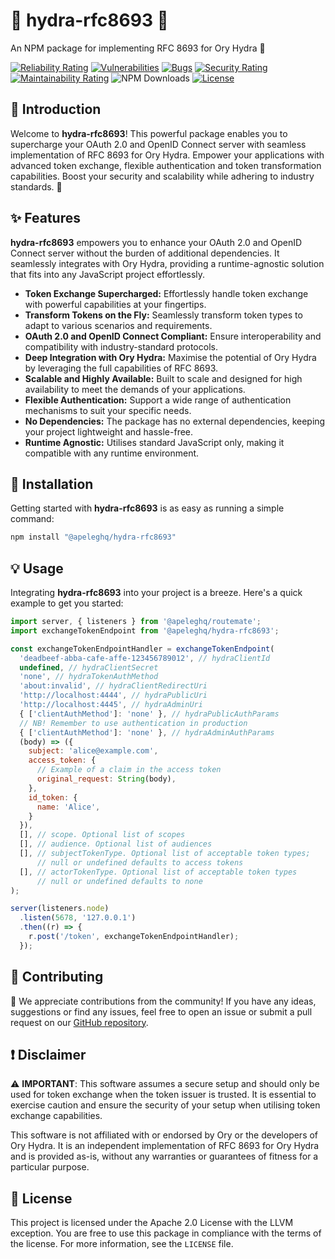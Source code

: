 # 🐉 hydra-rfc8693 📜

An NPM package for implementing RFC 8693 for Ory Hydra 🚀

 [![Reliability Rating](https://sonarcloud.io/api/project_badges/measure?project=Exact-Realty_hydra-rfc8693&metric=reliability_rating)](https://sonarcloud.io/summary/new_code?id=Exact-Realty_hydra-rfc8693)
 [![Vulnerabilities](https://sonarcloud.io/api/project_badges/measure?project=Exact-Realty_hydra-rfc8693&metric=vulnerabilities)](https://sonarcloud.io/summary/new_code?id=Exact-Realty_hydra-rfc8693)
 [![Bugs](https://sonarcloud.io/api/project_badges/measure?project=Exact-Realty_hydra-rfc8693&metric=bugs)](https://sonarcloud.io/summary/new_code?id=Exact-Realty_hydra-rfc8693)
 [![Security Rating](https://sonarcloud.io/api/project_badges/measure?project=Exact-Realty_hydra-rfc8693&metric=security_rating)](https://sonarcloud.io/summary/new_code?id=Exact-Realty_hydra-rfc8693)
 [![Maintainability Rating](https://sonarcloud.io/api/project_badges/measure?project=Exact-Realty_hydra-rfc8693&metric=sqale_rating)](https://sonarcloud.io/summary/new_code?id=Exact-Realty_hydra-rfc8693)
 ![NPM Downloads](https://img.shields.io/npm/dw/@apeleghq/hydra-rfc8693?style=flat-square)
 [![License](https://img.shields.io/badge/License-Apache%202.0%20with%20llvm%20exception-blue.svg)](https://github.com/Exact-Realty/ts-hydra-rfc8693/blob/master/LICENSE)

## 📖 Introduction

Welcome to **hydra-rfc8693**! This powerful package enables you to supercharge
your OAuth 2.0 and OpenID Connect server with seamless implementation of RFC
8693 for Ory Hydra. Empower your applications with advanced token exchange,
flexible authentication and token transformation capabilities. Boost your
security and scalability while adhering to industry standards. 💪

## ✨ Features

**hydra-rfc8693** empowers you to enhance your OAuth 2.0 and OpenID Connect
server without the burden of additional dependencies. It seamlessly integrates
with Ory Hydra, providing a runtime-agnostic solution that fits into any
JavaScript project effortlessly.

- **Token Exchange Supercharged:** Effortlessly handle token exchange with
powerful capabilities at your fingertips.
- **Transform Tokens on the Fly:** Seamlessly transform token types to adapt to
various scenarios and requirements.
- **OAuth 2.0 and OpenID Connect Compliant:** Ensure interoperability and
compatibility with industry-standard protocols.
- **Deep Integration with Ory Hydra:** Maximise the potential of Ory Hydra by
leveraging the full capabilities of RFC 8693.
- **Scalable and Highly Available:** Built to scale and designed for high
availability to meet the demands of your applications.
- **Flexible Authentication:** Support a wide range of authentication mechanisms
to suit your specific needs.
- **No Dependencies:** The package has no external dependencies, keeping your
project lightweight and hassle-free.
- **Runtime Agnostic:** Utilises standard JavaScript only, making it compatible
with any runtime environment.

## 🚀 Installation

Getting started with **hydra-rfc8693** is as easy as running a simple command:

```sh
npm install "@apeleghq/hydra-rfc8693"
```

## 💡 Usage

Integrating **hydra-rfc8693** into your project is a breeze. Here's a quick
example to get you started:

```js
import server, { listeners } from '@apeleghq/routemate';
import exchangeTokenEndpoint from '@apeleghq/hydra-rfc8693';

const exchangeTokenEndpointHandler = exchangeTokenEndpoint(
  'deadbeef-abba-cafe-affe-123456789012', // hydraClientId
  undefined, // hydraClientSecret
  'none', // hydraTokenAuthMethod
  'about:invalid', // hydraClientRedirectUri
  'http://localhost:4444', // hydraPublicUri
  'http://localhost:4445', // hydraAdminUri
  { ['clientAuthMethod']: 'none' }, // hydraPublicAuthParams
  // NB! Remember to use authentication in production
  { ['clientAuthMethod']: 'none' }, // hydraAdminAuthParams
  (body) => ({
    subject: 'alice@example.com',
    access_token: {
      // Example of a claim in the access token
      original_request: String(body),
    },
    id_token: {
      name: 'Alice',
    }
  }),
  [], // scope. Optional list of scopes
  [], // audience. Optional list of audiences
  [], // subjectTokenType. Optional list of acceptable token types;
      // null or undefined defaults to access tokens
  [], // actorTokenType. Optional list of acceptable token types
      // null or undefined defaults to none
);

server(listeners.node)
  .listen(5678, '127.0.0.1')
  .then((r) => {
    r.post('/token', exchangeTokenEndpointHandler);
  });
```

## 🤝 Contributing

🎉 We appreciate contributions from the community! If you have any ideas,
suggestions or find any issues, feel free to open an issue or submit a pull
request on our
[GitHub repository](https://github.com/Exact-Realty/ts-hydra-rfc8693).

## ❗️ Disclaimer

⚠️ **IMPORTANT**: This software assumes a secure setup and should only be
used for token exchange when the token issuer is trusted. It is essential to
exercise caution and ensure the security of your setup when utilising token
exchange capabilities.

This software is not affiliated with or endorsed by Ory or the developers of
Ory Hydra. It is an independent implementation of RFC 8693 for Ory Hydra and is
provided as-is, without any warranties or guarantees of fitness for a
particular purpose.

## 📄 License

This project is licensed under the Apache 2.0 License with the LLVM exception.
You are free to use this package in compliance with the terms of the license.
For more information, see the `LICENSE` file.
